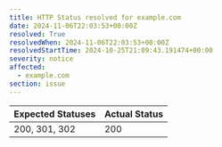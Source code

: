 ```yaml
---
title: HTTP Status resolved for example.com
date: 2024-11-06T22:03:53+00:00Z
resolved: True
resolvedWhen: 2024-11-06T22:03:53+00:00Z
resolvedStartTime: 2024-10-25T21:09:43.191474+00:00
severity: notice
affected:
  - example.com
section: issue
---
```


| Expected Statuses | Actual Status  |
|-------------------|----------------|
| 200, 301, 302 | 200 |
